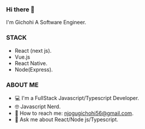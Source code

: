 ### Hi there 👋
I'm Gichohi A Software Engineer.

### STACK
 - React (next js).
 - Vue.js
 - React Native.
 - Node(Express).
 
### ABOUT ME

-  💻 I'm a FullStack Javascript/Typescript Developer.
-  🤓 Javascript Nerd.
-  📧 How to reach me: njogugichohi56@gmail.com.
- 💬 Ask me about React/Node js/Typescript.


